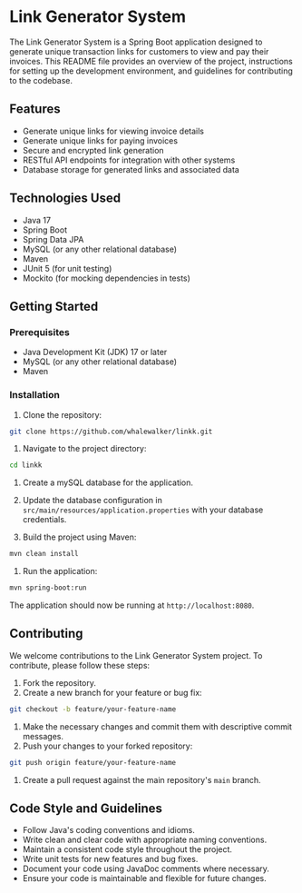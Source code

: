 # Link Generator System

The Link Generator System is a Spring Boot application designed to generate unique transaction links for customers to view and pay their invoices. This README file provides an overview of the project, instructions for setting up the development environment, and guidelines for contributing to the codebase.

## Features

- Generate unique links for viewing invoice details
- Generate unique links for paying invoices
- Secure and encrypted link generation
- RESTful API endpoints for integration with other systems
- Database storage for generated links and associated data

## Technologies Used

- Java 17
- Spring Boot
- Spring Data JPA
- MySQL (or any other relational database)
- Maven
- JUnit 5 (for unit testing)
- Mockito (for mocking dependencies in tests)

## Getting Started

### Prerequisites

- Java Development Kit (JDK) 17 or later
- MySQL (or any other relational database)
- Maven

### Installation

1. Clone the repository:

```bash
git clone https://github.com/whalewalker/linkk.git
```

1. Navigate to the project directory:

```bash
cd linkk
```

1. Create a mySQL database for the application.

2. Update the database configuration in `src/main/resources/application.properties` with your database credentials.

3. Build the project using Maven:

```bash
mvn clean install
```

1. Run the application:

```bash
mvn spring-boot:run
```

The application should now be running at `http://localhost:8080`.

## Contributing

We welcome contributions to the Link Generator System project. To contribute, please follow these steps:

1. Fork the repository.
2. Create a new branch for your feature or bug fix:

```bash
git checkout -b feature/your-feature-name
```

1. Make the necessary changes and commit them with descriptive commit messages.
2. Push your changes to your forked repository:

```bash
git push origin feature/your-feature-name
```

1. Create a pull request against the main repository's `main` branch.

## Code Style and Guidelines

- Follow Java's coding conventions and idioms.
- Write clean and clear code with appropriate naming conventions.
- Maintain a consistent code style throughout the project.
- Write unit tests for new features and bug fixes.
- Document your code using JavaDoc comments where necessary.
- Ensure your code is maintainable and flexible for future changes.
